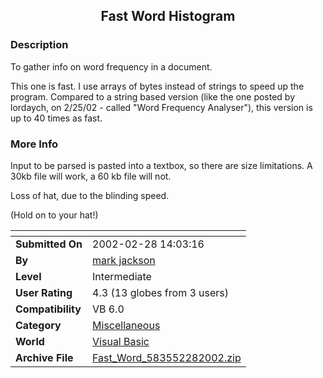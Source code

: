 ﻿<div align="center">

## Fast Word Histogram


</div>

### Description

To gather info on word frequency in a document.

This one is fast. I use arrays of bytes instead of strings to speed up the program. Compared to a string based version (like the one posted by lordaych, on 2/25/02 - called "Word Frequency Analyser"), this version is up to 40 times as fast.
 
### More Info
 
Input to be parsed is pasted into a textbox, so there are size limitations. A 30kb file will work, a 60 kb file will not.

Loss of hat, due to the blinding speed.

(Hold on to your hat!)


<span>             |<span>
---                |---
**Submitted On**   |2002-02-28 14:03:16
**By**             |[mark jackson](https://github.com/Planet-Source-Code/PSCIndex/blob/master/ByAuthor/mark-jackson.md)
**Level**          |Intermediate
**User Rating**    |4.3 (13 globes from 3 users)
**Compatibility**  |VB 6\.0
**Category**       |[Miscellaneous](https://github.com/Planet-Source-Code/PSCIndex/blob/master/ByCategory/miscellaneous__1-1.md)
**World**          |[Visual Basic](https://github.com/Planet-Source-Code/PSCIndex/blob/master/ByWorld/visual-basic.md)
**Archive File**   |[Fast\_Word\_583552282002\.zip](https://github.com/Planet-Source-Code/mark-jackson-fast-word-histogram__1-32190/archive/master.zip)








